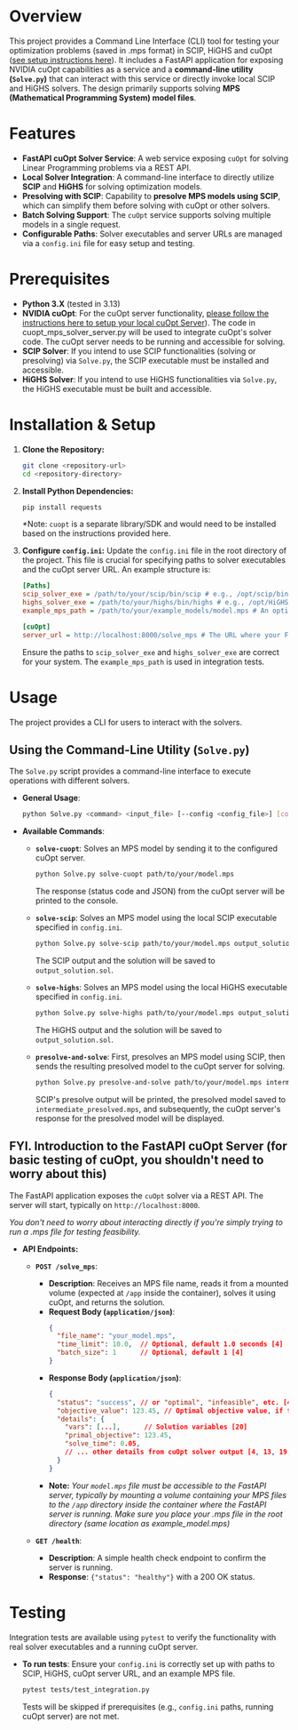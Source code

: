 # Overview

This project provides a Command Line Interface (CLI) tool for testing your optimization problems (saved in .mps format) in SCIP, HiGHS and cuOpt ([see setup instructions here](cuopt_setup.md)). It includes a FastAPI application for exposing NVIDIA cuOpt capabilities as a service and a **command-line utility (`Solve.py`)** that can interact with this service or directly invoke local SCIP and HiGHS solvers. The design primarily supports solving **MPS (Mathematical Programming System) model files**.

# Features

*   **FastAPI cuOpt Solver Service**: A web service exposing `cuOpt` for solving Linear Programming problems via a REST API.
*   **Local Solver Integration**: A command-line interface to directly utilize **SCIP** and **HiGHS** for solving optimization models.
*   **Presolving with SCIP**: Capability to **presolve MPS models using SCIP**, which can simplify them before solving with cuOpt or other solvers.
*   **Batch Solving Support**: The `cuOpt` service supports solving multiple models in a single request.
*   **Configurable Paths**: Solver executables and server URLs are managed via a `config.ini` file for easy setup and testing.

# Prerequisites

*   **Python 3.X** (tested in 3.13)
*   **NVIDIA cuOpt**: For the cuOpt server functionality, [please follow the instructions here to setup your local cuOpt Server](cuopt_setup.md)). The code in cuopt_mps_solver_server.py will be used to integrate cuOpt's solver code. The cuOpt server needs to be running and accessible for solving.
*   **SCIP Solver**: If you intend to use SCIP functionalities (solving or presolving) via `Solve.py`, the SCIP executable must be installed and accessible.
*   **HiGHS Solver**: If you intend to use HiGHS functionalities via `Solve.py`, the HiGHS executable must be built and accessible.

# Installation & Setup

1.  **Clone the Repository:**
    ```bash
    git clone <repository-url>
    cd <repository-directory>
    ```

2.  **Install Python Dependencies:**
    ```bash
    pip install requests
    ```
    *Note: `cuopt` is a separate library/SDK and would need to be installed based on the instructions provided here.

3.  **Configure `config.ini`:**
    Update the `config.ini` file in the root directory of the project. This file is crucial for specifying paths to solver executables and the cuOpt server URL. An example structure is:

    ```ini
    [Paths]
    scip_solver_exe = /path/to/your/scip/bin/scip # e.g., /opt/scip/bin/scip
    highs_solver_exe = /path/to/your/highs/bin/highs # e.g., /opt/HiGHS/bin/highs
    example_mps_path = /path/to/your/example_models/model.mps # An optional path to an MPS file for testing

    [cuOpt]
    server_url = http://localhost:8000/solve_mps # The URL where your FastAPI cuOpt server is running
    ```
    Ensure the paths to `scip_solver_exe` and `highs_solver_exe` are correct for your system. The `example_mps_path` is used in integration tests.

# Usage

The project provides a CLI for users to interact with the solvers.

## Using the Command-Line Utility (`Solve.py`)

The `Solve.py` script provides a command-line interface to execute operations with different solvers.

*   **General Usage**:
    ```bash
    python Solve.py <command> <input_file> [--config <config_file>] [command_specific_arguments]
    ```

*   **Available Commands**:

    *   **`solve-cuopt`**: Solves an MPS model by sending it to the configured cuOpt server.
        ```bash
        python Solve.py solve-cuopt path/to/your/model.mps
        ```
        The response (status code and JSON) from the cuOpt server will be printed to the console.

    *   **`solve-scip`**: Solves an MPS model using the local SCIP executable specified in `config.ini`.
        ```bash
        python Solve.py solve-scip path/to/your/model.mps output_solution.sol
        ```
        The SCIP output and the solution will be saved to `output_solution.sol`.

    *   **`solve-highs`**: Solves an MPS model using the local HiGHS executable specified in `config.ini`.
        ```bash
        python Solve.py solve-highs path/to/your/model.mps output_solution.sol
        ```
        The HiGHS output and the solution will be saved to `output_solution.sol`.

    *   **`presolve-and-solve`**: First, presolves an MPS model using SCIP, then sends the resulting presolved model to the cuOpt server for solving.
        ```bash
        python Solve.py presolve-and-solve path/to/your/model.mps intermediate_presolved.mps
        ```
        SCIP's presolve output will be printed, the presolved model saved to `intermediate_presolved.mps`, and subsequently, the cuOpt server's response for the presolved model will be displayed.


## FYI. Introduction to the FastAPI cuOpt Server (for basic testing of cuOpt, you shouldn't need to worry about this)

The FastAPI application exposes the `cuOpt` solver via a REST API.
 The server will start, typically on `http://localhost:8000`.

 *You don't need to worry about interacting directly if you're simply trying to run a .mps file for testing feasibility.*

*   **API Endpoints:**

    *   **`POST /solve_mps`**:
        *   **Description**: Receives an MPS file name, reads it from a mounted volume (expected at `/app` inside the container), solves it using cuOpt, and returns the solution.
        *   **Request Body (`application/json`)**:
            ```json
            {
              "file_name": "your_model.mps",
              "time_limit": 10.0,  // Optional, default 1.0 seconds [4]
              "batch_size": 1      // Optional, default 1 [4]
            }
            ```
        *   **Response Body (`application/json`)**:
            ```json
            {
              "status": "success", // or "optimal", "infeasible", etc. [4, 19]
              "objective_value": 123.45, // Optimal objective value, if found [4, 19]
              "details": {
                "vars": [...],      // Solution variables [20]
                "primal_objective": 123.45,
                "solve_time": 0.05,
                // ... other details from cuOpt solver output [4, 13, 19, 21]
              }
            }
            ```
        *   **Note:** *Your `model.mps` file must be accessible to the FastAPI server, typically by mounting a volume containing your MPS files to the `/app` directory inside the container where the FastAPI server is running. Make sure you place your .mps file in the root directory (same location as example_model.mps)*

    *   **`GET /health`**:
        *   **Description**: A simple health check endpoint to confirm the server is running.
        *   **Response**: `{"status": "healthy"}` with a 200 OK status.

# Testing

Integration tests are available using `pytest` to verify the functionality with real solver executables and a running cuOpt server.

*   **To run tests**:
    Ensure your `config.ini` is correctly set up with paths to SCIP, HiGHS, cuOpt server URL, and an example MPS file.
    ```bash
    pytest tests/test_integration.py
    ```
    Tests will be skipped if prerequisites (e.g., `config.ini` paths, running cuOpt server) are not met.
